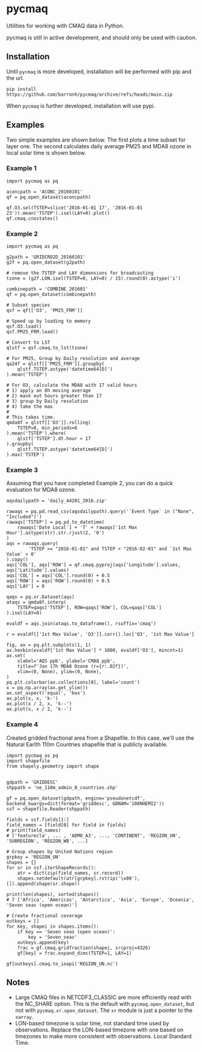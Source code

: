# pycmaq
Utilities for working with CMAQ data in Python.

pycmaq is still in active development, and should only be used with caution.

## Installation

Until `pycmaq` is more developed, installation will be performed with pip and the url.

`pip install https://github.com/barronh/pycmaq/archive/refs/heads/main.zip`

When `pycmaq` is further developed, installation will use pypi.

## Examples

Two simple examples are shown below. The first plots a time subset
for layer one. The second calculates daily average PM25 and MDA8 ozone
in local solar time is shown below.

### Example 1

```
import pycmaq as pq

aconcpath = 'ACONC_20160101'
qf = pq.open_dataset(aconcpath)

qf.O3.sel(TSTEP=slice('2016-01-01 17', '2016-01-01 23')).mean('TSTEP').isel(LAY=0).plot()
qf.cmaq.cnostates()
```


### Example 2

```
import pycmaq as pq

g2path = 'GRIDCRO2D_20160101'
g2f = pq.open_dataset(g2path)

# remove the TSTEP and LAY dimensions for broadcasting
tzone = (g2f.LON.isel(TSTEP=0, LAY=0) / 15).round(0).astype('i')

combinepath = 'COMBINE_201601'
qf = pq.open_dataset(combinepath)

# Subset species
qsf = qf[['O3', 'PM25_FRM']]

# Speed up by loading to memory
qsf.O3.load()
qsf.PM25_FRM.load()

# Convert to LST
qlstf = qsf.cmaq.to_lst(tzone)

# For PM25, Group by Daily resolution and average
qa24f = qlstf[['PM25_FRM']].groupby(
	qlstf.TSTEP.astype('datetime64[D]')
).mean('TSTEP')

# For O3, calculate the MDA8 with 17 valid hours
# 1) apply an 8h moving average
# 2) mask out hours greater than 17
# 3) group by Daily resolution
# 4) take the max
#
# This takes time.
qmda8f = qlstf[['O3']].rolling(
    TSTEP=8, min_periods=6
).mean('TSTEP').where(
    qlstf['TSTEP'].dt.hour < 17
).groupby(
    qlstf.TSTEP.astype('datetime64[D]')
).max('TSTEP')
```


### Example 3

Assuming that you have completed Example 2, you can do a quick evaluation
for MDA8 ozone.

```
aqsdailypath = 'daily_44201_2016.zip'

rawaqs = pq.pd.read_csv(aqsdailypath).query('`Event Type` in ("None", "Included")')
rawaqs['TSTEP'] = pq.pd.to_datetime(
    rawaqs['Date Local'] + 'T' + rawaqs['1st Max Hour'].astype(str).str.rjust(2, '0')
)
aqs = rawaqs.query(
        'TSTEP >= "2016-01-01" and TSTEP < "2016-02-01" and `1st Max Value` > 0'
).copy()
aqs['COL'], aqs['ROW'] = qf.cmaq.pyproj(aqs['Longitude'].values, aqs['Latitude'].values)
aqs['COL'] = aqs['COL'].round(0) + 0.5
aqs['ROW'] = aqs['ROW'].round(0) + 0.5
aqs['LAY'] = 0

qaqs = pq.xr.Dataset(aqs)
ataqs = qmda8f.interp(
    TSTEP=qaqs['TSTEP'], ROW=qaqs['ROW'], COL=qaqs['COL']
).isel(LAY=0)

evaldf = aqs.join(ataqs.to_dataframe(), rsuffix='cmaq')

r = evaldf[['1st Max Value', 'O3']].corr().loc['O3', '1st Max Value']

fig, ax = pq.plt.subplots(1, 1)
ax.hexbin(evaldf['1st Max Value'] * 1000, evaldf['O3'], mincnt=1)
ax.set(
    xlabel='AQS ppb', ylabel='CMAQ ppb',
    title=f'Jan 17h MDA8 Ozone (r={r:.02f})',
    xlim=(0, None), ylim=(0, None),
)
pq.plt.colorbar(ax.collections[0], label='count')
x = pq.np.array(ax.get_ylim())
ax.set_aspect('equal', 'box')
ax.plot(x, x, 'k-')
ax.plot(x / 2, x, 'k--')
ax.plot(x, x / 2, 'k--')
```

### Example 4

Created gridded fractional area from a Shapefile. In this case, we'll use
the Natural Earlth 110m Countries shapefile that is publicly available.

```
import pycmaq as pq
import shapefile
from shapely.geometry import shape


gdpath = 'GRIDDESC'
shppath = 'ne_110m_admin_0_countries.shp'

gf = pq.open_dataset(gdpath, engine='pseudonetcdf', backend_kwargs=dict(format='griddesc', GDNAM='108NHEMI2'))
ssf = shapefile.Reader(shppath)

fields = ssf.fields[1:] 
field_names = [field[0] for field in fields] 
# print(field_names)
# ['featurecla', ... , 'ADM0_A3', ..., 'CONTINENT', 'REGION_UN', 'SUBREGION', 'REGION_WB', ...]

# Group shapes by United Nations region
grpkey = 'REGION_UN'
shapes = {}
for sr in ssf.iterShapeRecords():
    atr = dict(zip(field_names, sr.record))
    shapes.setdefault(atr[grpkey].rstrip('\x00'), []).append(shape(sr.shape))
    
print(len(shapes), sorted(shapes))
# 7 ['Africa', 'Americas', 'Antarctica', 'Asia', 'Europe', 'Oceania', 'Seven seas (open ocean)']

# Create fractional coverage
outkeys = []
for key, shapei in shapes.items():
    if key == 'Seven seas (open ocean)':
        key = 'Seven_seas'
    outkeys.append(key)
    frac = gf.cmaq.gridfraction(shapei, srcproj=4326)
    gf[key] = frac.expand_dims(TSTEP=1, LAY=1)

gf[outkeys].cmaq.to_ioapi('REGION_UN.nc')
```

## Notes

* Large CMAQ files in NETCDF3_CLASSIC are more efficiently read with 
  the NC_SHARE option. This is the default with `pycmaq.open_dataset`,
  but not with `pycmaq.xr.open_dataset`. The `xr` module is just a
  pointer to the `xarray`.
* LON-based timezone is solar time, not standard time used by
  observations. Replace the LON-based timezone with one based on
  timezones to make more consistent with observations.
  Local Standard Time.
